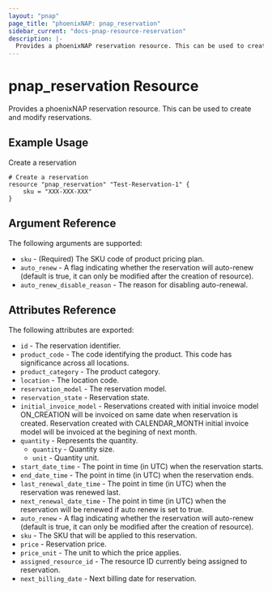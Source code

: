 ```yaml
---
layout: "pnap"
page_title: "phoenixNAP: pnap_reservation"
sidebar_current: "docs-pnap-resource-reservation"
description: |-
  Provides a phoenixNAP reservation resource. This can be used to create and modify reservations.
---
```


# pnap_reservation Resource

Provides a phoenixNAP reservation resource. This can be used to create and modify reservations.



## Example Usage

Create a reservation 

```hcl
# Create a reservation
resource "pnap_reservation" "Test-Reservation-1" {
    sku = "XXX-XXX-XXX"    
}
```

## Argument Reference

The following arguments are supported:

* `sku` - (Required) The SKU code of product pricing plan.
* `auto_renew` - A flag indicating whether the reservation will auto-renew (default is true, it can only be modified after the creation of resource).
* `auto_renew_disable_reason` - The reason for disabling auto-renewal.


## Attributes Reference

The following attributes are exported:

* `id` - The reservation identifier.
* `product_code` - The code identifying the product. This code has significance across all locations.
* `product_category` - The product category.
* `location` - The location code.
* `reservation_model` - The reservation model.
* `reservation_state` - Reservation state.
* `initial_invoice_model` - Reservations created with initial invoice model ON_CREATION will be invoiced on same date when reservation is created. Reservation created with CALENDAR_MONTH initial invoice model will be invoiced at the begining of next month.
* `quantity` - Represents the quantity.
  * `quantity` - Quantity size.
  * `unit` - Quantity unit.
* `start_date_time` - The point in time (in UTC) when the reservation starts.
* `end_date_time` - The point in time (in UTC) when the reservation ends.
* `last_renewal_date_time` - The point in time (in UTC) when the reservation was renewed last.
* `next_renewal_date_time` - The point in time (in UTC) when the reservation will be renewed if auto renew is set to true.
* `auto_renew` - A flag indicating whether the reservation will auto-renew (default is true, it can only be modified after the creation of resource).
* `sku` - The SKU that will be applied to this reservation.
* `price` - Reservation price.
* `price_unit` - The unit to which the price applies.
* `assigned_resource_id` - The resource ID currently being assigned to reservation.
* `next_billing_date` - Next billing date for reservation.
